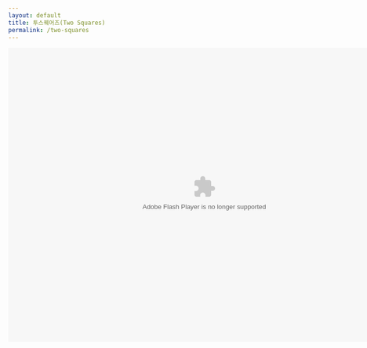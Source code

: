 ```yaml
---
layout: default
title: 투스퀘어즈(Two Squares)
permalink: /two-squares
---
```


<center><embed id="raongamebestgame" style="display: block !important;" src="http://cfile23.uf.tistory.com/media/2242E33656E4F3B7045B24" type="application/x-shockwave-flash" width="800" height="600"></embed></center>